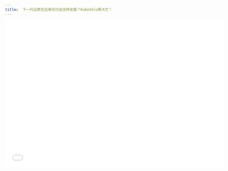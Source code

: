 ```yaml
---
title:  下一代云原生应用交付会怎样发展？KubeVela帮大忙！
---
```


<iframe height="480" width="720" src="//player.bilibili.com/player.html?aid=467288425&bvid=BV17L411P7zv&cid=552361125&page=1&high_quality=1" scrolling="no" border="0" frameborder="no" framespacing="0" allowfullscreen="true"> </iframe>
